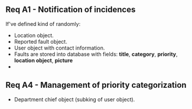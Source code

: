 ## Req A1 - Notification of incidences

If've defined kind of randomly:

- Location object.
- Reported fault object.
- User object with contact information.
- Faults are stored into database with fields: **title**, **category**, **priority**, **location object**, **picture**
- 


## Req A4 - Management of priority categorization

- Department chief object (subking of user object).